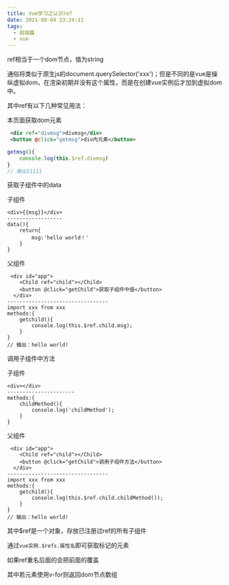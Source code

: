 ```yaml
---
title: Vue学习之认识ref
date: 2021-08-04 23:24:11
tags:
  - 前端篇
  - vue
---
```


ref相当于一个dom节点，值为string

通俗将类似于原生js的document.querySelector('xxx')；但是不同的是vue是操纵虚拟dom，在渲染初期并没有这个属性，而是在创建vue实例后才加到虚拟dom中。

其中ref有以下几种常见用法：

本页面获取dom元素

```xml
 <div ref="divmsg">divmsg</div>
 <button @click="getmsg">div内元素</button>
```

```javascript
getmsg(){
	console.log(this.$ref.divmsg)
}
// 输出11111
```

<!--more-->

获取子组件中的data

子组件

```xml-dtd
<div>{{msg}}</div>
------------------
data(){
	return{
		msg:'hello world！'
	}
}
```

父组件

```xml-dtd
 <div id="app">
	<Child ref="child"></Child>
    <button @click="getChild">获取子组件中值</button>
  </div>
---------------------------------
import xxx from xxx
methods:{
	getchild(){
		console.log(this.$ref.child.msg);
	}
}
// 输出：hello world!
```

调用子组件中方法

子组件

```xml-dtd
<div></div>
----------------------
methods:{
	childMethod(){
		console.log('childMethod');
	}
}
```

父组件

```xml-dtd
 <div id="app">
	<Child ref="child"></Child>
    <button @click="getChild">调用子组件方法</button>
  </div>
---------------------------------
import xxx from xxx
methods:{
	getchild(){
		console.log(this.$ref.child.childMethod());
	}
}
// 输出：hello world!
```

其中$ref是一个对象，存放已注册过ref的所有子组件

通过`vue实例.$refs.属性名`即可获取标记的元素

如果ref重名后面的会把前面的覆盖

其中若元素使用v-for则返回dom节点数组